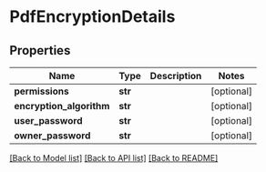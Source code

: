 # PdfEncryptionDetails

## Properties
Name | Type | Description | Notes
------------ | ------------- | ------------- | -------------
**permissions** | **str** |  | [optional] 
**encryption_algorithm** | **str** |  | [optional] 
**user_password** | **str** |  | [optional] 
**owner_password** | **str** |  | [optional] 

[[Back to Model list]](../README.md#documentation-for-models) [[Back to API list]](../README.md#documentation-for-api-endpoints) [[Back to README]](../README.md)



